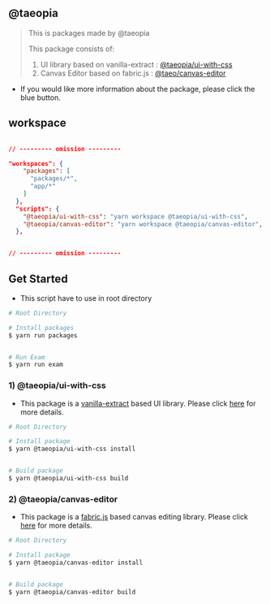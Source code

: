 ## @taeopia

> This is packages made by @taeopia
>
> This package consists of:
>
> 1. UI library based on vanilla-extract : [@taeopia/ui-with-css](https://github.com/weezlely/taeopia/tree/master/packages/ui-with-css)
> 2. Canvas Editor based on fabric.js : [@taeo/canvas-editor](https://github.com/weezlely/taeopia/tree/master/packages/canvas-editor)

- If you would like more information about the package, please click the blue button.

## workspace

```json

// --------- omission ---------

"workspaces": {
    "packages": [
      "packages/*",
      "app/*"
    ]
  },
  "scripts": {
    "@taeopia/ui-with-css": "yarn workspace @taeopia/ui-with-css",
    "@taeopia/canvas-editor": "yarn workspace @taeopia/canvas-editor",
  },


// --------- omission ---------

```

## Get Started

- This script have to use in root directory

```bash
# Root Directory

# Install packages
$ yarn run packages


# Run Exam
$ yarn run exam

```

### 1) @taeopia/ui-with-css

- This package is a [vanilla-extract](https://vanilla-extract.style/) based UI library. Please click [here](https://github.com/weezlely/taeopia/tree/master/packages/ui-with-css) for more details.

```bash
# Root Directory

# Install package
$ yarn @taeopia/ui-with-css install


# Build package
$ yarn @taeopia/ui-with-css build
```

### 2) @taeopia/canvas-editor

- This package is a [fabric.js](http://fabricjs.com/) based canvas editing library. Please click [here](https://github.com/weezlely/taeopia/tree/master/packages/canvas-editor) for more details.

```bash
# Root Directory

# Install package
$ yarn @taeopia/canvas-editor install


# Build package
$ yarn @taeopia/canvas-editor build

```
